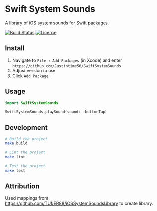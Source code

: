 # Swift System Sounds

A library of iOS system sounds for Swift packages.

[![Build Status](https://github.com/Justintime50/SwiftSystemSounds/workflows/build/badge.svg)](https://github.com/Justintime50/SwiftSystemSounds/actions)
[![Licence](https://img.shields.io/github/license/justintime50/SwiftSystemSounds)](LICENSE)

## Install

1. Navigate to `File › Add Packages` (in Xcode) and enter `https://github.com/Justintime50/SwiftSystemSounds`
2. Adjust version to use
3. Click `Add Package`

## Usage

```swift
import SwiftSystemSounds

SwiftSystemSounds.playSound(sound: .buttonTap)
```

## Development

```bash
# Build the project
make build

# Lint the project
make lint

# Test the project
make test
```

## Attribution

Used mappings from <https://github.com/TUNER88/iOSSystemSoundsLibrary> to create library.

